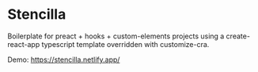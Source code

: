 # Stencilla

Boilerplate for preact + hooks + custom-elements projects using a create-react-app typescript template overridden with customize-cra.

Demo: https://stencilla.netlify.app/